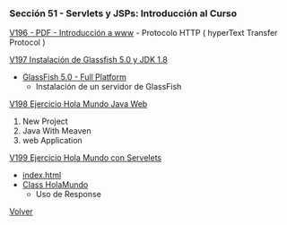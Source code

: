 ### Sección 51 - Servlets y JSPs: Introducción al Curso

[V196 - PDF - Introducción a www](Apuntes/CJSP-A-Leccion-IntroduccionWWW.pdf)
    - Protocolo HTTP ( hyperText Transfer Protocol )

[V197 Instalación de Glassfish 5.0 y JDK 1.8]()
- [GlassFish 5.0 - Full Platform](https://javaee.github.io/glassfish/download)
    * Instalación de un servidor de GlassFish

[V198 Ejercicio Hola Mundo Java Web](V199_Ejercicio_Hola_Mundo_con_Servelets/src/main)
1. New Project
2. Java With Meaven
3. web Application

[V199 Ejercicio Hola Mundo con Servelets](V199_Ejercicio_Hola_Mundo_con_Servelets/src/main)
- [index.html](V199_Ejercicio_Hola_Mundo_con_Servelets/src/main/webapp/index.html)
- [Class HolaMundo](V199_Ejercicio_Hola_Mundo_con_Servelets/src/main/java/web/HolaMundo.java)
    * Uso de Response

[Volver](../)